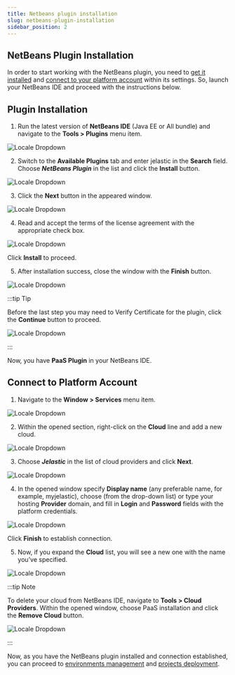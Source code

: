 ```yaml
---
title: Netbeans plugin installation
slug: netbeans-plugin-installation
sidebar_position: 2
---
```


## NetBeans Plugin Installation

In order to start working with the NetBeans plugin, you need to [get it installed](/docs/deployment-tools/plugins/netbeans-plugin/netbeans-plugin-installation#plugin-installation) and [connect to your platform account](/docs/deployment-tools/plugins/netbeans-plugin/netbeans-plugin-installation#connect-to-platform-account) within its settings.
So, launch your NetBeans IDE and proceed with the instructions below.

## Plugin Installation

1. Run the latest version of **NetBeans IDE** (Java EE or All bundle) and navigate to the **Tools > Plugins** menu item.

<div style={{
    display:'flex',
    justifyContent: 'center',
    margin: '0 0 1rem 0'
}}>

![Locale Dropdown](./img/NetBeansPluginInstallation/01-netbeans-add-plugin.png)

</div>

2. Switch to the **Available Plugins** tab and enter jelastic in the **Search** field. Choose **_NetBeans Plugin_** in the list and click the **Install** button.

<div style={{
    display:'flex',
    justifyContent: 'center',
    margin: '0 0 1rem 0'
}}>

![Locale Dropdown](./img/NetBeansPluginInstallation/02-netbeans-plugin.png)

</div>

3. Click the **Next** button in the appeared window.

<div style={{
    display:'flex',
    justifyContent: 'center',
    margin: '0 0 1rem 0'
}}>

![Locale Dropdown](./img/NetBeansPluginInstallation/03--confirm-plugin-installation.png)

</div>

4. Read and accept the terms of the license agreement with the appropriate check box.

<div style={{
    display:'flex',
    justifyContent: 'center',
    margin: '0 0 1rem 0'
}}>

![Locale Dropdown](./img/NetBeansPluginInstallation/04-plugin-license-agreement.png)

</div>

Click **Install** to proceed.

5. After installation success, close the window with the **Finish** button.

<div style={{
    display:'flex',
    justifyContent: 'center',
    margin: '0 0 1rem 0'
}}>

![Locale Dropdown](./img/NetBeansPluginInstallation/05-finish-plugin-installation.png)

</div>

:::tip Tip

Before the last step you may need to Verify Certificate for the plugin, click the **Continue** button to proceed.

<div style={{
    display:'flex',
    justifyContent: 'center',
    margin: '0 0 1rem 0'
}}>

![Locale Dropdown](./img/NetBeansPluginInstallation/06-plugin-verify-certificate.png)

</div>

:::

Now, you have **PaaS Plugin** in your NetBeans IDE.

## Connect to Platform Account

1. Navigate to the **Window > Services** menu item.

<div style={{
    display:'flex',
    justifyContent: 'center',
    margin: '0 0 1rem 0'
}}>

![Locale Dropdown](./img/NetBeansPluginInstallation/07-netbeans-services-window.png)

</div>

2. Within the opened section, right-click on the **Cloud** line and add a new cloud.

<div style={{
    display:'flex',
    justifyContent: 'center',
    margin: '0 0 1rem 0'
}}>

![Locale Dropdown](./img/NetBeansPluginInstallation/08-netbeans-add-cloud.png)

</div>

3. Choose **_Jelastic_** in the list of cloud providers and click **Next**.

<div style={{
    display:'flex',
    justifyContent: 'center',
    margin: '0 0 1rem 0'
}}>

![Locale Dropdown](./img/NetBeansPluginInstallation/09-netbeans-add-paas.png)

</div>

4. In the opened window specify **Display name** (any preferable name, for example, myjelastic), choose (from the drop-down list) or type your hosting **Provider** domain, and fill in **Login** and **Password** fields with the platform credentials.

<div style={{
    display:'flex',
    justifyContent: 'center',
    margin: '0 0 1rem 0'
}}>

![Locale Dropdown](./img/NetBeansPluginInstallation/10-add-account-credentials.png)

</div>

Click **Finish** to establish connection.

5. Now, if you expand the **Cloud** list, you will see a new one with the name you’ve specified.

<div style={{
    display:'flex',
    justifyContent: 'center',
    margin: '0 0 1rem 0'
}}>

![Locale Dropdown](./img/NetBeansPluginInstallation/11-paas-added-to-netbeans.png)

</div>

:::tip Note

To delete your cloud from NetBeans IDE, navigate to **Tools > Cloud Providers**. Within the opened window, choose PaaS installation and click the **Remove Cloud** button.

<div style={{
    display:'flex',
    justifyContent: 'center',
    margin: '0 0 1rem 0'
}}>

![Locale Dropdown](./img/NetBeansPluginInstallation/12-netbeans-remove-cloud.png)

</div>

:::

Now, as you have the NetBeans plugin installed and connection established, you can proceed to [environments management](/docs/deployment-tools/plugins/netbeans-plugin/netbeans-plugin-management) and [projects deployment](/docs/deployment-tools/plugins/netbeans-plugin/application-deploy-via-netbeans).
